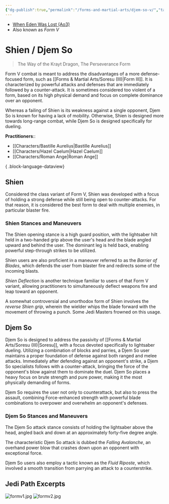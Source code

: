 ```yaml
---
{"dg-publish":true,"permalink":"/forms-and-martial-arts/djem-so-v/","tags":["form"],"noteIcon":"saber1"}
---
```


- [When Eden Was Lost (Ao3)](https://archiveofourown.org/works/19334440/chapters/45992584)
- Also known as *Form V*
# Shien / Djem So
>The Way of the Krayt Dragon, The Perseverance Form

Form V combat is meant to address the disadvantages of a more defense-focused form, such as [[Forms & Martial Arts/Soresu (III)\|Form III]].  It is characterized by powerful attacks and defenses that are immediately followed by a counter-attack. It is sometimes considered too violent of a form, based on its high physical demand and focus on complete dominance over an opponent.

Whereas a failing of Shien is its weakness against a single opponent, Djem So is known for having a lack of mobility. Otherwise, Shien is designed more towards long-range combat, while Djem So is designed specifically for dueling. 

**Practitioners**::
- [[Characters/Bastille Aurelius\|Bastille Aurelius]]
- [[Characters/Hazel Caelum\|Hazel Caelum]]
- [[Characters/Roman Ange\|Roman Ange]]

{ .block-language-dataview}
## Shien
Considered the class variant of Form V, Shien was developed with a focus of holding a strong defense while still being open to counter-attacks. For that reason, it is considered the best form to deal with multiple enemies, in particular blaster fire. 

### Shien Stances and Maneuvers
The Shien opening stance is a high guard position, with the lightsaber hilt held in a two-handed grip above the user's head and the blade angled upward and behind the user. The dominant leg is held back, enabling powerful step-through strikes to be utilized.

Shien users are also proficient in a maneuver referred to as the *Barrier of Blades*, which defends the user from blaster fire and redirects some of the incoming blasts. 

*Shien Deflection* is another technique familiar to users of that Form V variant, allowing practitioners to simultaneously deflect weapons fire and leap toward an opponent.

A somewhat controversial and unorthodox form of Shien involves the *reverse Shien grip*, wherein the wielder whips the blade forward with the movement of throwing a punch. Some Jedi Masters frowned on this usage. 

## Djem So
Djem So is designed to address the passivity of [[Forms & Martial Arts/Soresu (III)\|Soresu]], with a focus devoted specifically to lightsaber dueling. Utilizing a combination of blocks and parries, a Djem So user maintains a proper foundation of defense against both ranged and melee attacks. Immediately after defending against an opponent's strike, a Djem So specialists follows with a counter-attack, bringing the force of the opponent's blow against them to dominate the duel. Djem So places a heavy focus on brute strength and pure power, making it the most physically demanding of forms. 

Djem So requires the user not only to counterattack, but also to press the assault, combining Force-enhanced strength with powerful blade combinations to overpower and overwhelm an opponent's defenses.

### Djem So Stances and Maneuvers
The Djem So attack stance consists of holding the lightsaber above the head, angled back and down at an approximately forty-five degree angle. 

The characteristic Djem So attack is dubbed the *Falling Avalanche*, an overhand power blow that crashes down upon an opponent with exceptional force.

Djem So users also employ a tactic known as the *Fluid Riposte*, which involved a smooth transition from parrying an attack to a counterstrike. 

## Jedi Path Excerpts
![formv1.jpg](/img/user/Photos/formv1.jpg)
![formv2.jpg](/img/user/Photos/formv2.jpg)